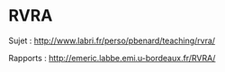 # RVRA


Sujet : http://www.labri.fr/perso/pbenard/teaching/rvra/

Rapports : http://emeric.labbe.emi.u-bordeaux.fr/RVRA/
